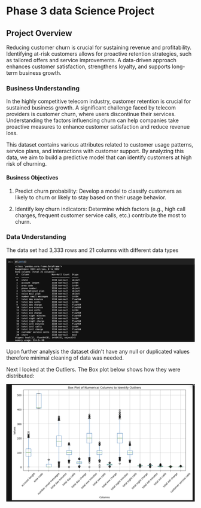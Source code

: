 # Phase 3 data Science Project



## Project Overview 

Reducing customer churn is crucial for sustaining revenue and profitability. Identifying at-risk customers allows for proactive retention strategies, such as tailored offers and service improvements. A data-driven approach enhances customer satisfaction, strengthens loyalty, and supports long-term business growth.

### Business Understanding

In the highly competitive telecom industry, customer retention is crucial for sustained business growth. A significant challenge faced by telecom providers is customer churn, where users discontinue their services. Understanding the factors influencing churn can help companies take proactive measures to enhance customer satisfaction and reduce revenue loss.

This dataset contains various attributes related to customer usage patterns, service plans, and interactions with customer support. By analyzing this data, we aim to build a predictive model that can identify customers at high risk of churning.

#### Business Objectives
 1. Predict churn probability: Develop a model to classify customers as likely to churn or likely to stay based on their usage behavior.

 2. Identify key churn indicators: Determine which factors (e.g., high call charges, frequent customer service calls, etc.) contribute the most to churn.



### Data Understanding

The data set had 3,333 rows and 21 columns with different data types

![alt text](https://github.com/Thazes/Phase3Project/blob/main/photos/datatypes.png)


Upon further analysis the dataset didn't have any null or duplicated values therefore minimal cleaning of data was needed.

Next I looked at the Outliers. The Box plot below shows how they were distributed:

![alt text](https://github.com/Thazes/Phase3Project/blob/main/photos/box%20plot%20showing%20outliers.png)


